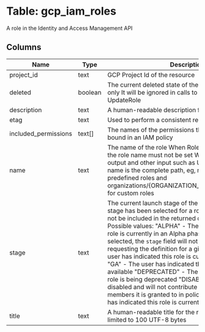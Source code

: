 
# Table: gcp_iam_roles
A role in the Identity and Access Management API
## Columns
| Name        | Type           | Description  |
| ------------- | ------------- | -----  |
|project_id|text|GCP Project Id of the resource|
|deleted|boolean|The current deleted state of the role This field is read only It will be ignored in calls to CreateRole and UpdateRole|
|description|text|A human-readable description for the role|
|etag|text|Used to perform a consistent read-modify-write|
|included_permissions|text[]|The names of the permissions this role grants when bound in an IAM policy|
|name|text|The name of the role When Role is used in CreateRole, the role name must not be set When Role is used in output and other input such as UpdateRole, the role name is the complete path, eg, roles/loggingviewer for predefined roles and organizations/{ORGANIZATION_ID}/roles/loggingviewer for custom roles|
|stage|text|The current launch stage of the role If the `ALPHA` launch stage has been selected for a role, the `stage` field will not be included in the returned definition for the role  Possible values:   "ALPHA" - The user has indicated this role is currently in an Alpha phase If this launch stage is selected, the `stage` field will not be included when requesting the definition for a given role   "BETA" - The user has indicated this role is currently in a Beta phase   "GA" - The user has indicated this role is generally available   "DEPRECATED" - The user has indicated this role is being deprecated   "DISABLED" - This role is disabled and will not contribute permissions to any members it is granted to in policies   "EAP" - The user has indicated this role is currently in an EAP phase|
|title|text|A human-readable title for the role Typically this is limited to 100 UTF-8 bytes|

